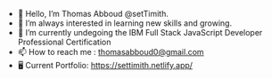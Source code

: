 - 👋 Hello, I’m Thomas Abboud @setTimith.
- 👀 I’m always interested in learning new skills and growing.
- 🌱 I’m currently undegoing the IBM Full Stack JavaScript Developer Professional Certification
- 📫 How to reach me : thomasabboud0@gmail.com 
- 🖥️ Current Portfolio:  https://settimith.netlify.app/
